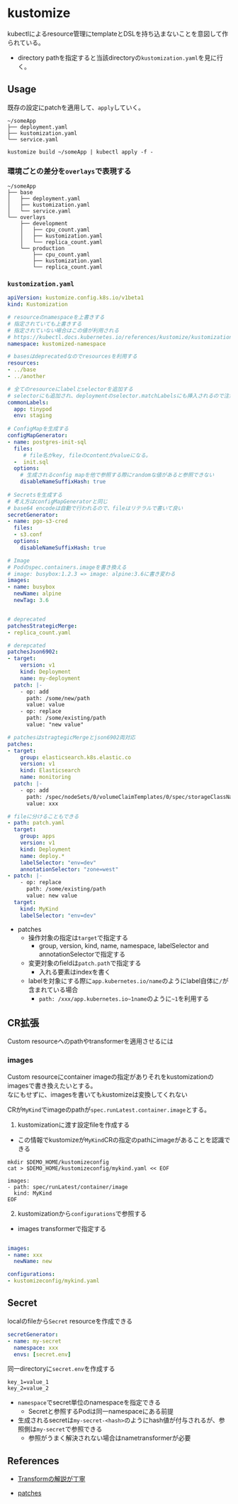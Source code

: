 # kustomize

kubectlによるresource管理にtemplateとDSLを持ち込まないことを意図して作られている。  

* directory pathを指定すると当該directoryの`kustomization.yaml`を見に行く。


## Usage

既存の設定にpatchを適用して、`apply`していく。

```text
~/someApp
├── deployment.yaml
├── kustomization.yaml
└── service.yaml
```

```shell
kustomize build ~/someApp | kubectl apply -f -
```

### 環境ごとの差分を`overlays`で表現する

```text
~/someApp
├── base
│   ├── deployment.yaml
│   ├── kustomization.yaml
│   └── service.yaml
└── overlays
    ├── development
    │   ├── cpu_count.yaml
    │   ├── kustomization.yaml
    │   └── replica_count.yaml
    └── production
        ├── cpu_count.yaml
        ├── kustomization.yaml
        └── replica_count.yaml
```

### `kustomization.yaml`

```yaml
apiVersion: kustomize.config.k8s.io/v1beta1
kind: Kustomization

# resourceのnamespaceを上書きする
# 指定されていても上書きする
# 指定されていない場合はこの値が利用される
# https://kubectl.docs.kubernetes.io/references/kustomize/kustomization/namespace/
namespace: kustomized-namespace

# basesはdeprecatedなのでresourcesを利用する
resources:
- ../base  
- ../another

# 全てのresourceにlabelとselectorを追加する
# selectorにも追加され、deploymentのselector.matchLabelsにも挿入されるので注意
commonLabels:
  app: tinypod
  env: staging
 
# ConfigMapを生成する 
configMapGenerator:
- name: postgres-init-sql
  files:
     # file名がkey, fileのcontentがvalueになる。
  -  init.sql
  options:
    # 生成されるconfig mapを他で参照する際にrandomな値があると参照できない
    disableNameSuffixHash: true
    
# Secretsを生成する
# 考え方はconfigMapGeneratorと同じ
# base64 encodeは自動で行われるので、fileはリテラルで書いて良い
secretGenerator:
- name: pgo-s3-cred
  files:
  - s3.conf
  options:
    disableNameSuffixHash: true

# Image
# Podのspec.containers.imageを書き換える
# image: busybox:1.2.3 => image: alpine:3.6に書き変わる
images:
- name: busybox
  newName: alpine
  newTag: 3.6


# deprecated
patchesStrategicMerge:
- replica_count.yaml

# derepcated
patchesJson6902:
- target:
    version: v1
    kind: Deployment
    name: my-deployment
  patch: |-
    - op: add
      path: /some/new/path
      value: value
    - op: replace
      path: /some/existing/path
      value: "new value"    

# patchesはstragtegicMergeとjson6902両対応
patches:
- target:
    group: elasticsearch.k8s.elastic.co
    version: v1
    kind: Elasticsearch
    name: monitoring
  patch: |-
    - op: add
      path: /spec/nodeSets/0/volumeClaimTemplates/0/spec/storageClassName
      value: xxx

# fileに分けることもできる
- path: patch.yaml
  target:
    group: apps
    version: v1
    kind: Deployment
    name: deploy.*
    labelSelector: "env=dev"
    annotationSelector: "zone=west"
- patch: |-
    - op: replace
      path: /some/existing/path
      value: new value    
  target:
    kind: MyKind
    labelSelector: "env=dev"
```

* patches
  * 操作対象の指定は`target`で指定する
    * group, version, kind, name, namespace, labelSelector and annotationSelectorで指定する
  * 変更対象のfieldは`patch.path`で指定する
    * 入れる要素はindexを書く
  * labelを対象にする際に`app.kubernetes.io/name`のようにlabel自体に`/`が含まれている場合
    * `path: /xxx/app.kubernetes.io~1name`のように`~1`を利用する

## CR拡張

Custom resourceへのpathやtransformerを適用させるには

### images

Custom resourceにcontainer imageの指定がありそれをkustomizationのimagesで書き換えたいとする。  
なにもせずに、imagesを書いてもkustomizeは変換してくれない  

CRが`MyKind`でimageのpathが`spec.runLatest.container.image`とする。  

1. kustomizationに渡す設定fileを作成する
  * この情報でkustomizeが`MyKind`CRの指定のpathにimageがあることを認識できる

```
mkdir $DEMO_HOME/kustomizeconfig
cat > $DEMO_HOME/kustomizeconfig/mykind.yaml << EOF

images:
- path: spec/runLatest/container/image
  kind: MyKind
EOF
```

2. kustomizationから`configurations`で参照する
  * images transformerで指定する

```yaml

images:
- name: xxx
  newName: new

configurations:
- kustomizeconfig/mykind.yaml
```

## Secret

localのfileから`Secret` resourceを作成できる

```yaml
secretGenerator:
- name: my-secret
  namespace: xxx
  envs: [secret.env]
```

同一directoryに`secret.env`を作成する

```
key_1=value_1
key_2=value_2
```

* `namespace`でsecret単位のnamespaceを指定できる
  * Secretと参照するPodは同一namespaceにある前提
* 生成されるsecretは`my-secret-<hash>`のようにhash値が付与されるが、参照側は`my-secret`で参照できる
  * 参照がうまく解決されない場合はnametransformerが必要


## References

- [Transformの解説が丁寧](https://atmarkit.itmedia.co.jp/ait/articles/2101/21/news004.html)

- [patches](https://kubectl.docs.kubernetes.io/references/kustomize/kustomization/patches/)